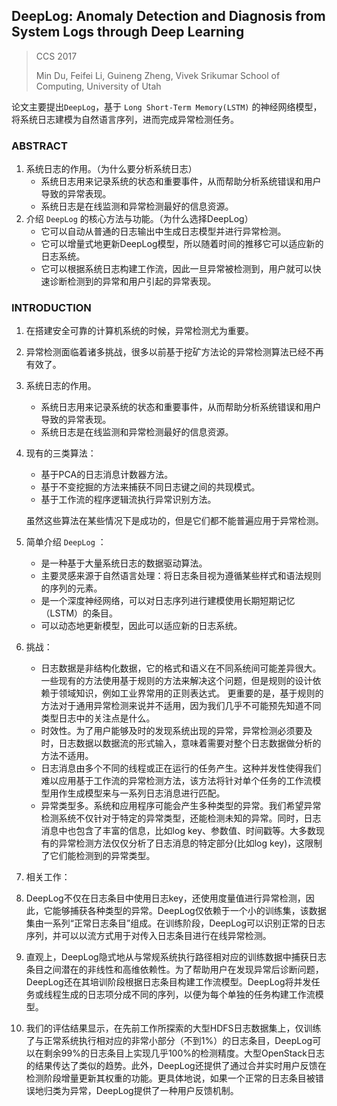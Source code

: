 ## DeepLog:  Anomaly Detection and Diagnosis from System Logs through Deep Learning

> CCS 2017
>
> Min Du, Feifei Li, Guineng Zheng, Vivek Srikumar School of Computing, University of Utah

论文主要提出`DeepLog`，基于 `Long Short-Term Memory(LSTM)` 的神经网络模型，将系统日志建模为自然语言序列，进而完成异常检测任务。

### ABSTRACT

1. 系统日志的作用。（为什么要分析系统日志）
   * 系统日志用来记录系统的状态和重要事件，从而帮助分析系统错误和用户导致的异常表现。
   * 系统日志是在线监测和异常检测最好的信息资源。
2. 介绍 `DeepLog` 的核心方法与功能。（为什么选择DeepLog）
   * 它可以自动从普通的日志输出中生成日志模型并进行异常检测。
   * 它可以增量式地更新DeepLog模型，所以随着时间的推移它可以适应新的日志系统。
   * 它可以根据系统日志构建工作流，因此一旦异常被检测到，用户就可以快速诊断检测到的异常和用户引起的异常表现。

### INTRODUCTION

1. 在搭建安全可靠的计算机系统的时候，异常检测尤为重要。

2. 异常检测面临着诸多挑战，很多以前基于挖矿方法论的异常检测算法已经不再有效了。

3. 系统日志的作用。

   *	系统日志用来记录系统的状态和重要事件，从而帮助分析系统错误和用户导致的异常表现。
   *	系统日志是在线监测和异常检测最好的信息资源。

4. 现有的三类算法：

   * 基于PCA的日志消息计数器方法。
   * 基于不变挖掘的方法来捕获不同日志键之间的共现模式。
   * 基于工作流的程序逻辑流执行异常识别方法。

   虽然这些算法在某些情况下是成功的，但是它们都不能普遍应用于异常检测。

5. 简单介绍 `DeepLog` ：

   * 是一种基于大量系统日志的数据驱动算法。
   * 主要灵感来源于自然语言处理：将日志条目视为遵循某些样式和语法规则的序列的元素。
   * 是一个深度神经网络，可以对日志序列进行建模使用长期短期记忆（LSTM）的条目。
   * 可以动态地更新模型，因此可以适应新的日志系统。
   
6. 挑战：

   * 日志数据是非结构化数据，它的格式和语义在不同系统间可能差异很大。一些现有的方法使用基于规则的方法来解决这个问题，但是规则的设计依赖于领域知识，例如工业界常用的正则表达式。 更重要的是，基于规则的方法对于通用异常检测来说并不适用，因为我们几乎不可能预先知道不同类型日志中的关注点是什么。 
   * 时效性。为了用户能够及时的发现系统出现的异常，异常检测必须要及时，日志数据以数据流的形式输入，意味着需要对整个日志数据做分析的方法不适用。 
   * 日志消息由多个不同的线程或正在运行的任务产生。这种并发性使得我们难以应用基于工作流的异常检测方法，该方法将针对单个任务的工作流模型用作生成模型来与一系列日志消息进行匹配。
   * 异常类型多。系统和应用程序可能会产生多种类型的异常。我们希望异常检测系统不仅针对于特定的异常类型，还能检测未知的异常。同时，日志消息中也包含了丰富的信息，比如log key、参数值、时间戳等。大多数现有的异常检测方法仅仅分析了日志消息的特定部分(比如log key)，这限制了它们能检测到的异常类型。 

7.   相关工作：

   1. DeepLog不仅在日志条目中使用日志key，还使用度量值进行异常检测，因此，它能够捕获各种类型的异常。DeepLog仅依赖于一个小的训练集，该数据集由一系列“正常日志条目”组成。在训练阶段，DeepLog可以识别正常的日志序列，并可以以流方式用于对传入日志条目进行在线异常检测。
   2. 直观上，DeepLog隐式地从与常规系统执行路径相对应的训练数据中捕获日志条目之间潜在的非线性和高维依赖性。为了帮助用户在发现异常后诊断问题，DeepLog还在其培训阶段根据日志条目构建工作流模型。DeepLog将并发任务或线程生成的日志项分成不同的序列，以便为每个单独的任务构建工作流模型。
   3. 我们的评估结果显示，在先前工作所探索的大型HDFS日志数据集上，仅训练了与正常系统执行相对应的非常小部分（不到1%）的日志条目，DeepLog可以在剩余99%的日志条目上实现几乎100%的检测精度。大型OpenStack日志的结果传达了类似的趋势。此外，DeepLog还提供了通过合并实时用户反馈在检测阶段增量更新其权重的功能。更具体地说，如果一个正常的日志条目被错误地归类为异常，DeepLog提供了一种用户反馈机制。



